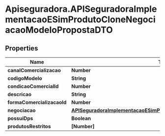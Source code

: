 # Apiseguradora.APISeguradoraImplementacaoESimProdutoCloneNegociacaoModeloPropostaDTO

## Properties
Name | Type | Description | Notes
------------ | ------------- | ------------- | -------------
**canalComercializacao** | **Number** |  | [optional] 
**codigoModelo** | **String** |  | [optional] 
**condicaoComercialId** | **Number** |  | [optional] 
**descricao** | **String** |  | [optional] 
**formaComercializacaoId** | **Number** |  | [optional] 
**negociacao** | [**APISeguradoraImplementacaoESimProdutoCloneNegociacaoNegociacaoDTO**](APISeguradoraImplementacaoESimProdutoCloneNegociacaoNegociacaoDTO.md) |  | [optional] 
**possuiDps** | **Boolean** |  | [optional] 
**produtosRestritos** | **[Number]** |  | [optional] 


